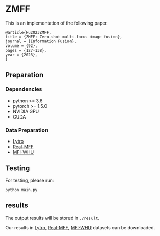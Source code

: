 # ZMFF

This is an implementation of the following paper.

```
@article{Hu2023ZMFF,
title = {ZMFF: Zero-shot multi-focus image fusion},
journal = {Information Fusion},
volume = {92},
pages = {127-138},
year = {2023},
}
```

## Preparation

### Dependencies

- python >= 3.6
- pytorch >= 1.5.0
- NVIDIA GPU
- CUDA

### Data Preparation

- [Lytro](http://mansournejati.ece.iut.ac.ir/content/lytro-multi-focus-dataset)
- [Real-MFF](https://github.com/Zancelot/Real-MFF)
- [MFI-WHU](https://github.com/HaoZhang1018/MFI-WHU)

## Testing

For testing, please run:

```shell
python main.py
```

## results
The output results will be stored in `./result`.

Our results in [Lytro](https://drive.google.com/file/d/112b3HypIQoO0-mQH6GfHDTY2dk1TRhK2/view?usp=share_link), [Real-MFF](https://drive.google.com/file/d/1fV4fLpjK8v-AgFn53Ikrlq6y_Dt5-790/view?usp=share_link), [MFI-WHU](https://drive.google.com/file/d/1Q8h23h3DD_odVg0PfZ6FwNgkBsv_6_CL/view?usp=share_link) datasets can be downloaded.


